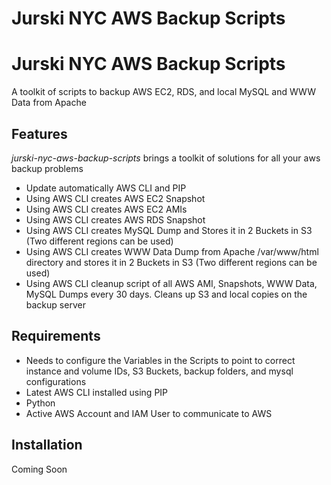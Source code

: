 # Jurski NYC AWS Backup Scripts

Jurski NYC AWS Backup Scripts
=========

A toolkit of scripts to backup AWS EC2, RDS, and local MySQL and WWW Data from Apache

## Features

*jurski-nyc-aws-backup-scripts* brings a toolkit of solutions for all your aws backup problems

 * Update automatically AWS CLI and PIP
 * Using AWS CLI creates AWS EC2 Snapshot 
 * Using AWS CLI creates AWS EC2 AMIs
 * Using AWS CLI creates AWS RDS Snapshot
 * Using AWS CLI creates MySQL Dump and Stores it in 2 Buckets in S3 (Two different regions can be used)
 * Using AWS CLI creates WWW Data Dump from Apache /var/www/html directory and stores it in 2 Buckets in S3 (Two different regions can be used)
 * Using AWS CLI cleanup script of all AWS AMI, Snapshots, WWW Data, MySQL Dumps every 30 days. Cleans up S3 and local copies on the backup server
 

## Requirements

 * Needs to configure the Variables in the Scripts to point to correct instance and volume IDs, S3 Buckets, backup folders, and mysql configurations
 * Latest AWS CLI installed using PIP
 * Python
 * Active AWS Account and IAM User to communicate to AWS

## Installation
Coming Soon
